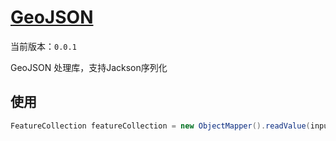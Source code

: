 # [GeoJSON](https://github.com/bromine0x23/geojson)
当前版本：`0.0.1`

GeoJSON 处理库，支持Jackson序列化

## 使用

```java
FeatureCollection featureCollection = new ObjectMapper().readValue(inputStream, FeatureCollection.class);
```